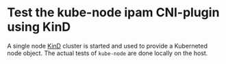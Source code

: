 # Test the kube-node ipam CNI-plugin using KinD

A single node [KinD](https://kind.sigs.k8s.io/) cluster is started and
used to provide a Kuberneted node object. The actual tests of
`kube-node` are done locally on the host.


